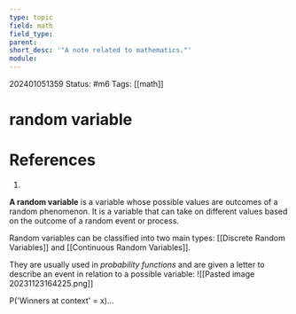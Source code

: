 ```yaml
---
type: topic
field: math
field_type: 
parent: 
short_desc: '"A note related to mathematics."'
module:
---
```


202401051359
Status: #m6
Tags: [[math]] 

# random variable


# References

1. 
**A random variable** is a variable whose possible values are outcomes of a random phenomenon. It is a variable that can take on different values based on the outcome of a random event or process. 

Random variables can be classified into two main types: [[Discrete Random Variables]] and [[Continuous Random Variables]].

They are usually used in *probability functions* and are given a letter to describe an event in relation to a possible variable:
![[Pasted image 20231123164225.png]]

P('Winners at context' = x)...